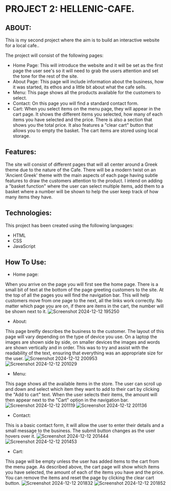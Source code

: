 PROJECT 2: HELLENIC-CAFE.
=========================
ABOUT:
------
This is my second project where the aim is to build an interactive website for a local cafe..

The project will consist of the following pages:
* Home Page: This will introduce the website and it will be set as the first page the user see's so it will need to grab the users attention and set the tone for the rest of the site.
* About Page: This page will include information about the business, how it was started, its ethos and a little bit about what the cafe sells.
* Menu: This page shows all the products available for the customers to select.
* Contact: On this page you will find a standard contact form.
* Cart: When you select items on the menu page, they will appear in the cart page. It shows the different items you selected, how many of each items you have selected and the price. There is also a section that shows you the total price. It also features a "clear cart" button that allows you to empty the basket. The cart items are stored using local storage.

Features:
---------
The site will consist of different pages that will all center around a Greek theme due to the nature of the Cafe. There will be a modern twist on an 'Ancient Greek' theme with the main aspects of each page having subtle features to draw the customers attention to the product. I intend on adding a "basket function" where the user can select multiple items, add them to a basket where a number will be shown to help the user keep track of how many items they have.

Technologies:
-------------
This project has been created using the following languages:
* HTML
* CSS
* JavaScript

How To Use:
-----------

+ Home page:

When you arrive on the page you will first see the home page. There is a small bit of text at the bottom of the page greeting customers to the site. At the top of all the pages you will find the navigation bar. This will help customers move from one page to the next, all the links work correctly. No matter which page you are on, if there are items in the cart, the number will be shown next to it.
![Screenshot 2024-12-12 195250](https://github.com/user-attachments/assets/8439b7b3-5e08-4a44-95dd-38539713683b)

+ About:

This page breifly describes the business to the customer. The layout of this page will vary depending on the type of device you use. On a laptop the images are shown side by side, on smaller devices the images and words are shown vertically and in order. This was to try and assist with the readability of the text, ensuring that everything was an appropriate size for the user.
![Screenshot 2024-12-12 200953](https://github.com/user-attachments/assets/2bb2e7f5-8f21-4835-be76-ead38c09ec5b)
![Screenshot 2024-12-12 201029](https://github.com/user-attachments/assets/d50a78fe-4574-488e-bb16-2402f624e520)

+ Menu:

This page shows all the available items in the store. The user can scroll up and down and select which item they want to add to their cart by clicking the "Add to cart" text. When the user selects their items, the amount will then appear next to the "Cart" option in the navigation bar.
![Screenshot 2024-12-12 201119](https://github.com/user-attachments/assets/442a6796-e98a-493f-8d0e-41973b60494a)
![Screenshot 2024-12-12 201136](https://github.com/user-attachments/assets/8bf0391e-a9de-438d-aa53-359972ee3bc4)

+ Contact:

This is a basic contact form, it will allow the user to enter their details and a small message to the business. The submit button changes as the user hovers over it.
![Screenshot 2024-12-12 201444](https://github.com/user-attachments/assets/7d7c519a-f7c1-4e6c-b523-2fada6d1cd9d)
![Screenshot 2024-12-12 201453](https://github.com/user-attachments/assets/952dadd7-7089-45fd-a063-41caaf251e57)

+ Cart:

This page will be empty unless the user has added items to the cart from the menu page. As described above, the cart page will show which items you have selected, the amount of each of the items you have and the price. You can remove the items and reset the page by clicking the clear cart button.
![Screenshot 2024-12-12 201832](https://github.com/user-attachments/assets/d596d5c7-d779-4f2a-b2d2-d2800394b16c)
![Screenshot 2024-12-12 201852](https://github.com/user-attachments/assets/5c2db4fb-57c1-43c3-91c9-108c3f887885)
